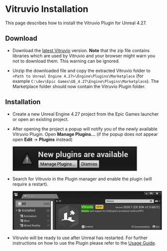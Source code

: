 # Vitruvio Installation

This page describes how to install the Vitruvio Plugin for Unreal 4.27.

## Download

* Download the [latest Vitruvio](https://github.com/Esri/vitruvio/releases/download/v1.1/vitruvio-1.1.0-ue4.27-win10-prt2.4.7316.zip) version. **Note** that the zip file contains libraries which are used by Vitruvio and your browser might warn you not to download them. This warning can be ignored.

* Unzip the downloaded file and copy the extracted Vitruvio folder to `<Path to Unreal Engine 4.27>\Engine\Plugins\Marketplace`  (for example `C:\dev\Epic Games\UE_4.27\Engine\Plugins\Marketplace`). The Marketplace folder should now contain the Vitruvio Plugin folder.

## Installation

* Create a new Unreal Engine 4.27 project from the Epic Games launcher or open an existing project.

* After opening the project a popup will notify you of the newly available Vitruvio Plugin. Open **Manage Plugins...** (if the popup does not appear open **Edit** &rarr; **Plugins** instead)
  
  <img src="img/new_plugins.jpg" width="400">
  
* Search for *Vitruvio* in the Plugin manager and enable the plugin (will require a restart).
 
  <img src="img/enable_vitruvio.jpg" width="600">
  
* Vitruvio will be ready to use after Unreal has restarted. For further instructions on how to use the Plugin please refer to the [Usage Guide](usage.md).
  
  
  
  
  
  
  
  
  

